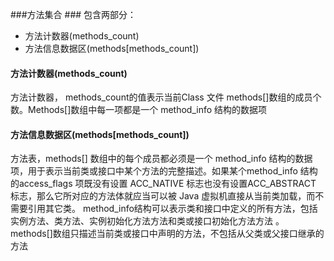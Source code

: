 ###方法集合 ###
包含两部分：
- 方法计数器(methods_count)
- 方法信息数据区(methods[methods_count])


#### 方法计数器(methods_count) ####
方法计数器， methods_count的值表示当前Class 文件 methods[]数组的成员个数。Methods[]数组中每一项都是一个 method_info 结构的数据项

#### 方法信息数据区(methods[methods_count]) ####
方法表，methods[] 数组中的每个成员都必须是一个 method_info 结构的数据项，用于表示当前类或接口中某个方法的完整描述。如果某个method_info 结构的access_flags 项既没有设置 ACC_NATIVE 标志也没有设置ACC_ABSTRACT 标志，那么它所对应的方法体就应当可以被 Java 虚拟机直接从当前类加载，而不需要引用其它类。 method_info结构可以表示类和接口中定义的所有方法，包括实例方法、类方法、实例初始化方法方法和类或接口初始化方法方法 。methods[]数组只描述当前类或接口中声明的方法，不包括从父类或父接口继承的方法